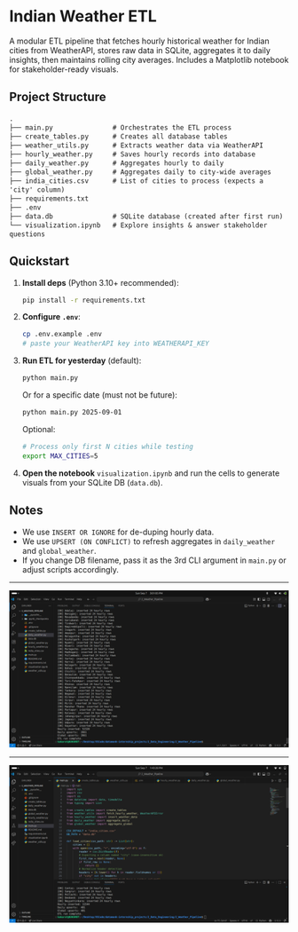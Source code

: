 # Indian Weather ETL

A modular ETL pipeline that fetches hourly historical weather for Indian cities from WeatherAPI, stores raw data in SQLite, aggregates it to daily insights, then maintains rolling city averages. Includes a Matplotlib notebook for stakeholder-ready visuals.

## Project Structure

```
.
├── main.py               # Orchestrates the ETL process
├── create_tables.py      # Creates all database tables
├── weather_utils.py      # Extracts weather data via WeatherAPI
├── hourly_weather.py     # Saves hourly records into database
├── daily_weather.py      # Aggregates hourly to daily
├── global_weather.py     # Aggregates daily to city-wide averages
├── india_cities.csv      # List of cities to process (expects a 'city' column)
├── requirements.txt
├── .env
├── data.db               # SQLite database (created after first run)
└── visualization.ipynb   # Explore insights & answer stakeholder questions
```

## Quickstart

1. **Install deps** (Python 3.10+ recommended):
   ```bash
   pip install -r requirements.txt
   ```

2. **Configure `.env`**:
   ```bash
   cp .env.example .env
   # paste your WeatherAPI key into WEATHERAPI_KEY
   ```

3. **Run ETL for yesterday** (default):
   ```bash
   python main.py
   ```

   Or for a specific date (must not be future):
   ```bash
   python main.py 2025-09-01
   ```

   Optional:
   ```bash
   # Process only first N cities while testing
   export MAX_CITIES=5
   ```

4. **Open the notebook** `visualization.ipynb` and run the cells to generate visuals from your SQLite DB (`data.db`).

## Notes
- We use `INSERT OR IGNORE` for de-duping hourly data.
- We use `UPSERT (ON CONFLICT)` to refresh aggregates in `daily_weather` and `global_weather`.
- If you change DB filename, pass it as the 3rd CLI argument in `main.py` or adjust scripts accordingly.
---

![](https://github.com/Raman7072/datamonk-internship_projects/blob/main/2_Data_Engineering/2_Weather_Pipeline/screenshot/etl1.png)

---
![](https://github.com/Raman7072/datamonk-internship_projects/blob/main/2_Data_Engineering/2_Weather_Pipeline/screenshot/etl2.png)
